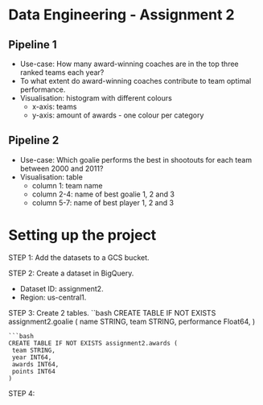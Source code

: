 # Data Engineering - Assignment 2

## Pipeline 1
- Use-case: How many award-winning coaches are in the top three ranked teams each year?
- To what extent do award-winning coaches contribute to team optimal performance.
- Visualisation: histogram with different colours
    - x-axis: teams
    - y-axis: amount of awards - one colour per category

## Pipeline 2
- Use-case: Which goalie performs the best in shootouts for each team between 2000 and 2011? 
- Visualisation: table
    - column 1: team name
    - column 2-4: name of best goalie 1, 2 and 3
    - column 5-7: name of best player 1, 2 and 3

# Setting up the project
STEP 1: Add the datasets to a GCS bucket.

STEP 2: Create a dataset in BigQuery.
- Dataset ID: assignment2.
- Region: us-central1.

STEP 3: Create 2 tables.
``bash
CREATE TABLE IF NOT EXISTS assignment2.goalie (
  name STRING,
  team STRING,
  performance Float64,
)
```
```bash
CREATE TABLE IF NOT EXISTS assignment2.awards (
 team STRING,
 year INT64,
 awards INT64,
 points INT64
)
```

STEP 4:

